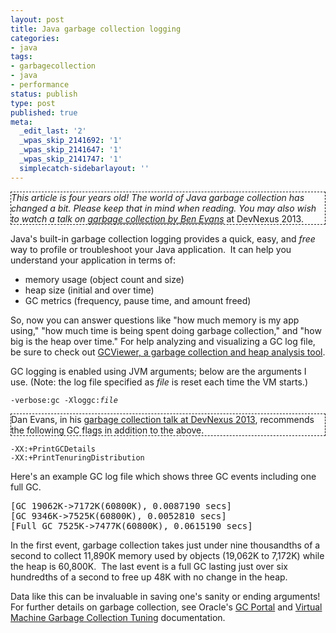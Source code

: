 ```yaml
---
layout: post
title: Java garbage collection logging
categories:
- java
tags:
- garbagecollection
- java
- performance
status: publish
type: post
published: true
meta:
  _edit_last: '2'
  _wpas_skip_2141692: '1'
  _wpas_skip_2141647: '1'
  _wpas_skip_2141747: '1'
  simplecatch-sidebarlayout: ''
---
```

<p style="border: thin dashed;"><em>This article is four years old! The world of Java garbage collection has changed a bit. Please keep that in mind when reading. You may also wish to watch a talk on <a href="http://www.infoq.com/presentations/Visualizing-Java-GC">garbage collection by Ben Evans</a></em> at DevNexus 2013.</p>

Java's built-in garbage collection logging provides a quick, easy, and <em>free</em> way to profile or troubleshoot your Java application.&nbsp; It can help you understand your application in terms of:
<ul>
	<li>memory usage (object count and size)</li>
	<li>heap size (initial and over time)</li>
	<li>GC metrics (frequency, pause time, and amount freed)</li>
</ul>
So, now you can answer questions like "how much memory is my app using," "how much time is being spent doing garbage collection," and "how big is the heap over time." For help analyzing and visualizing a GC log file, be sure to check out <a title="GCViewer, garbage collection and heap analysis tool" href="http://codeaweso.me/2009/01/gcviewer-garbage-collection-and-heap-analysis/">GCViewer, a garbage collection and heap analysis tool</a>.

GC logging is enabled using JVM arguments; below are the arguments I use. <!--more-->(Note: the log file specified as <em>file</em> is reset each time the VM starts.)

<code>-verbose:gc -Xloggc:<em>file</em></code>

<p style="border: thin dashed;">Dan Evans, in his <a href="http://www.infoq.com/presentations/Visualizing-Java-GC">garbage collection talk at DevNexus 2013</a>, recommends the following GC flags in addition to the above.

<code>-XX:+PrintGCDetails -XX:+PrintTenuringDistribution</code></p>

Here's an example GC log file which shows three GC events including one full GC.
<pre>[GC 19062K-&gt;7172K(60800K), 0.0087190 secs]
[GC 9346K-&gt;7525K(60800K), 0.0052810 secs]
[Full GC 7525K-&gt;7477K(60800K), 0.0615190 secs]</pre>
In the first event, garbage collection takes just under nine thousandths of a second to collect 11,890K memory used by objects (19,062K to 7,172K) while the heap is 60,800K.&nbsp; The last event is a full GC lasting just over six hundredths of a second to free up 48K with no change in the heap.

Data like this can be invaluable in saving one's sanity or ending arguments! For further details on garbage collection, see Oracle's&nbsp;<a title="article on GC Portal" href="http://www.oracle.com/technetwork/articles/javase/gcportal-136937.html">GC Portal</a> and <a title="doc on GC tuning" href="http://www.oracle.com/technetwork/java/javase/gc-tuning-6-140523.html">Virtual Machine Garbage Collection Tuning</a> documentation.
